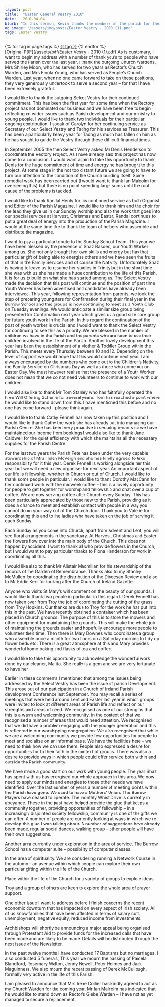 ```yaml
---
layout: post
title:  "Easter General Vestry 2010"
date:   2010-04-04
blurb: "In this sermon, Kevin thanks the members of the parish for their service over the past year. He highlights the importance of community and fellowship, and acknowledges the challenges faced by the parish in engaging with the younger generation. He also discusses the impact of the economic downturn on the parish and the wider society."
og_image: "/assets/img/posts/Easter Vestry - 2010 (1).png"
tags: Easter Vestry
---    
```

<div class="tag-pills">
    {% for tag in page.tags %}
    <a href="{{ site.baseurl }}/tag/{{ tag | slugify }}" class="tag-pill">{{ tag }}</a>
    {% endfor %}
</div>
[Original PDF](/assets/pdf/Easter Vestry - 2010 (1).pdf)
As is customary, I want to begin my address with a number of thank you’s to people who have served the Parish over the last year. I thank the outgoing Church Wardens, Mrs Shirley Moon, who has served for two years as Rector’s Church Warden, and Mrs Finola Young, who has served as People’s Church Warden. Last year, when no one came forward to take on these positions, they very generously undertook to serve a second year – for that I have been extremely grateful.

I would like to thank the outgoing Select Vestry for their continued commitment. This has been the first year for some time when the Rectory project has not dominated our business and we have been free to begin reflecting on wider issues such as Parish development and our ministry to young people. I would like to thank two individuals for their particular ongoing contribution. I speak of Carolyn for her continuing service as Secretary of our Select Vestry and Tadhg for his services as Treasurer. This has been a particularly heavy year for Tadhg as much has fallen on him as he has sought to guide the Vestry through these difficult financial times.

In September 2005 the then Select Vestry asked Mr Denis Henderson to coordinate the Rectory Project. As I have already said this project has now come to a conclusion. I would want again to take this opportunity to thank Denis for the huge commitment of time and energy he has brought to this project. At some stage in the not too distant future we are going to have to turn our attention to the condition of the Church building itself. Some remedial work has been carried out (I would want to thank Ian Malcolm for overseeing this) but there is no point spending large sums until the root cause of the problems is tackled.

I would like to thank Randal Henly for his continued service as both Organist and Editor of the Parish Magazine. I would like to thank him and the choir for the lead they give us in our Sunday worship and also the work that goes into our special services at Harvest, Christmas and Easter. Randal continues to put a great deal of energy into the production of the Parish Magazine. I would at the same time like to thank the team of helpers who assemble and distribute the magazine.

I want to pay a particular tribute to the Sunday School Team. This year we have been blessed by the presence of Shaz Basdeo, our Youth Worker among us. She not only brought her own skills and energy but has that particular gift of being able to energise others and we have seen the fruits of that in the Family Services and of course the Nativity. Unfortunately Shaz is having to leave us to resume her studies in Trinity but in the short time she was with us she has made a huge contribution to the life of this Parish. It is for us to build on what she has started among us. The Select Vestry made the decision that this post will continue and the position of part time Youth Worker has been advertised and candidates have already been interviewed. This year, following representation from parents, we took the step of preparing youngsters for Confirmation during their final year in the Burrow School and this groups is now continuing to meet as a Youth Club on Tuesday evenings. We would anticipate a similar size group being presented for Confirmation next year which gives us a good size core group for future youth work in the Parish. In this regard the continuation of the post of youth worker is crucial and I would want to thank the Select Vestry for continuing to see this as a priority. We are blessed in the number of children we have in the Parish and the parents who are keen to see their children involved in the life of the Parish. Another lovely development this year has been the establishment of a Mother & Toddler Group within the Parish. This meets every Thursday between 10 and 12. Depending on the level of support we would hope that this would continue next year. I am always encouraged by the numbers who come out to the Children’s Nativity, the Family Service on Christmas Day as well as those who come out on Easter Day. We must however realise that the presence of a Youth Worker does not mean that we do not need volunteers to continue to work with our children.

I would also like to thank Mr Tom Stanley who has faithfully operated the Free Will Offering Scheme for several years. Tom has reached a point where he would like to stand down from this. I have mentioned this before and no one has come forward – please think again.

I would like to thank Cathy Fennell has now taken up this position and I would like to thank Cathy the work she has already put into managing our Parish Centre. She has been very proactive in securing tenants so we have maintained our income from bookings I would also like to thank Jane Caldwell for the quiet efficiency with which she maintains all the necessary supplies for the Parish Centre

For the last two years the Parish Fete has been under the very capable stewardship of Mrs Helen McVeigh and she has kindly agreed to take responsibility for it this year. Derek Fennell is working alongside her this year but we will need a new organiser for next year. An important aspect of our life is fellowship, whether in Church or out of Church. I would like to thank some people in particular. I would like to thank Dorothy MacCann for her continued work with the midweek coffee – this is a lovely opportunity for people to get together for worship and fellowship and chat over a cup of coffee. We are now serving coffee after Church every Sunday. This has been particularly appreciated by those new to the Parish, providing as it does a chance to meet and establish contact with people in a way you cannot do on your way out of the Church door. Thank you to Valerie for coordinating this and to the ladies who have taken on the job of serving it each Sunday.

Each Sunday as you come into Church, apart from Advent and Lent, you will see floral arrangements in the sanctuary. At Harvest, Christmas and Easter the flowers flow over into the main body of the Church. This does not happen by accident. I want to thank all who provide flowers in the Church, but I would want to pay particular thanks to Fiona Henderson for work in coordinating all this.

I would like also to thank Mr Alistair Macmillan for his stewardship of the records of the Garden of Remembrance. Thanks also to my Stanley McMullen for coordinating the distribution of the Diocesan Review and also to Mr Eddie Kerr for looking after the Church of Ireland Gazette.

Anyone who visits St Mary’s will comment on the beauty of our grounds. I would like to thank two people in particular in this regard. Derek Fennell has now taken over from Troy the job of coordinating the cutting of the grass from Troy Hopkins. Our thanks are due to Troy for the work he has put into this in the past. We have recently obtained a container which has been placed in Church grounds. The purpose of this is to store the mowers and other equipment for maintaining the grounds. This will make the whole job of maintaining the grounds easier and hopefully encourage more people to volunteer their time. Then there is Mary Downes who coordinates a group who assemble once a month for two hours on a Saturday morning to tidy up flower beds etc. There is a great atmosphere at this and Mary provides wonderful home baking and flasks of tea and coffee.

I would like to take this opportunity to acknowledge the wonderful work done by our cleaner, Marita. She really is a gem and we are very fortunate to have her.

Earlier in these comments I mentioned that among the issues being addressed by the Select Vestry has been the issue of parish Development. This arose out of our participation in a Church of Ireland Parish development Conference last September. You may recall a series of meetings that were held around Lent and Easter last year in which groups were invited to look at different areas of Parish life and reflect on our strengths and areas of need. We recognised as one of our strengths that this is a warm and welcoming community. in the context of that we recognised a number of areas that would need attention. We recognised that we did have a problem engaging with the younger generation and this is reflected in our worshipping congregation. We also recognised that while we are a welcoming community we provide few opportunities for people to meet and socialise on an informal basis. We have the facilities here – we need to think how we can use them. People also expressed a desire for opportunities for to their faith in the context of groups. There was also a desire to provide ways in which people could offer service both within and outside the Parish community.

We have made a good start on our work with young people. The year Shaz has spent with us has energised our whole approach in this area. We now need to apply our minds and energies to those other needs we have identified. Over the last number of years a number of meeting points within the Parish have gone. We used to have a Mothers’ Union. The Burrow Players have ceased to operate. The monthly Whist Drive is currently in abeyance. These in the past have helped provide the glue that keeps a community together, providing opportunities of fellowship – in a increasingly disjointed society fellowship, community is one of the gifts we can offer. A number of people are currently looking at ways in which we re-develop this glue I was talking about. A number of suggestions have already been made, regular social dances, walking group – other people will have their own suggestions.

Another area currently under exploration in the area of service. The Burrow School has a computer suite – possibility of computer classes.

In the area of spirituality. We are considering running a Network Course in the autumn – an avenue within which people can explore their own particular gifting within the life of the Church.

Place within the life of the Church for a variety of groups to explore ideas.

Troy and a group of others are keen to explore the whole area of prayer support.

One other issue I want to address before I finish concerns the recent economic downturn that has impacted on every aspect of Irish society. All of us know families that have been affected in terms of salary cuts, unemployment, negative equity, reduced income from investments.

Archbishops will shortly be announcing a major appeal being organised through Protestant Aid to provide funds for the increased calls that have been made and are likely to be made. Details will be distributed through the next issue of the Newsletter.

In the past twelve months I have conducted 17 Baptisms but no marriages. I also conducted 5 funerals, This year we mourn the passing of Pamela Blandford, Rosemary Walton, Jenny Newell, Peter Holmes and Jack Maguinness. We also mourn the recent passing of Derek McCullough, formally very active in the life of this Parish.

I am pleased to announce that Mrs Irene Collier has kindly agreed to act as my Church Warden for the coming year. Mr Ian Malcolm has indicated that he would like to stand down as Rector’s Glebe Warden – I have not as yet managed to secure a replacement.
